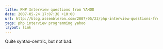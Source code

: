 ```yaml
---
title: PHP Interview questions from YAHOO
date: 2007-05-24 17:07:38 +10:00
url: http://blog.assembleron.com/2007/05/23/php-interview-questions-from-yahoo/
tags: php interview programming yahoo
layout: link
---
```

Quite syntax-centric, but not bad.
